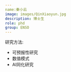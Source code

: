 ```yaml
---
name:秦小云
image: images/QinXiaoyun.jpg
description: 博士生
role: phd
group: ENSO
---
```


研究方法: 
* 可预报性研究
* 数值模式
* AI同化研究